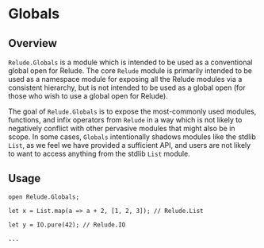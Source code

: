 # Globals

## Overview

`Relude.Globals` is a module which is intended to be used as a conventional global open for Relude.  The core `Relude` module is primarily intended to be used as a namespace module for exposing all the Relude modules via a consistent hierarchy, but is not intended to be used as a global open (for those who wish to use a global open for Relude).

The goal of `Relude.Globals` is to expose the most-commonly used modules, functions, and infix operators from `Relude` in a way which is not likely to negatively conflict with other pervasive modules that might also be in scope.  In some cases, `Globals` intentionally shadows modules like the stdlib `List`, as we feel we have provided a sufficient API, and users are not likely to want to access anything from the stdlib `List` module.


## Usage

```reason
open Relude.Globals;

let x = List.map(a => a + 2, [1, 2, 3]); // Relude.List

let y = IO.pure(42); // Relude.IO

...
```